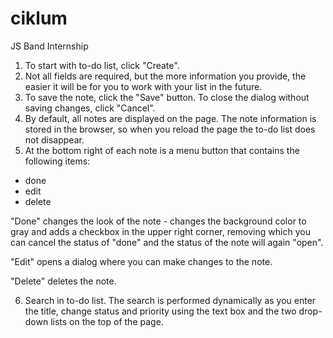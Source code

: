 # ciklum
JS Band Internship

1. To start with to-do list, click "Create".
2. Not all fields are required, but the more information you provide, the easier it will be for you to work with your list in the future.
3. To save the note, click the "Save" button. To close the dialog without saving changes, click "Cancel".
4. By default, all notes are displayed on the page.
The note information is stored in the browser, so when you reload the page the to-do list does not disappear.
5. At the bottom right of each note is a menu button that contains the following items:
  - done
  - edit
  - delete
  
"Done" changes the look of the note - changes the background color to gray and adds a checkbox in the upper right corner, removing which you can cancel the status of "done" and the status of the note will again "open".

"Edit" opens a dialog where you can make changes to the note.

"Delete" deletes the note.

6. Search in to-do list.
The search is performed dynamically as you enter the title, change status and priority using the text box and the two drop-down lists on the top of the page.
